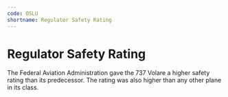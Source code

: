 ```yaml
---
code: OSLU
shortname: Regulator Safety Rating
---
```


# Regulator Safety Rating

The Federal Aviation Administration gave the 737 Volare a higher safety rating than its predecessor. The rating was also higher than any other plane in its class.
